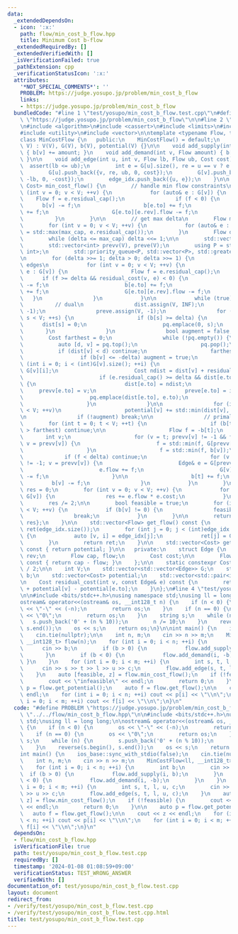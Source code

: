 ```yaml
---
data:
  _extendedDependsOn:
  - icon: ':x:'
    path: flow/min_cost_b_flow.hpp
    title: Minimum Cost b-flow
  _extendedRequiredBy: []
  _extendedVerifiedWith: []
  _isVerificationFailed: true
  _pathExtension: cpp
  _verificationStatusIcon: ':x:'
  attributes:
    '*NOT_SPECIAL_COMMENTS*': ''
    PROBLEM: https://judge.yosupo.jp/problem/min_cost_b_flow
    links:
    - https://judge.yosupo.jp/problem/min_cost_b_flow
  bundledCode: "#line 1 \"test/yosupo/min_cost_b_flow.test.cpp\"\n#define PROBLEM\
    \ \"https://judge.yosupo.jp/problem/min_cost_b_flow\"\n\n#line 2 \"flow/min_cost_b_flow.hpp\"\
    \n#include <algorithm>\n#include <cassert>\n#include <limits>\n#include <queue>\n\
    #include <utility>\n#include <vector>\n\ntemplate <typename Flow, typename Cost>\n\
    class MinCostFlow {\n   public:\n    MinCostFlow() = default;\n    explicit MinCostFlow(int\
    \ V) : V(V), G(V), b(V), potential(V) {}\n\n    void add_supply(int v, Flow amount)\
    \ { b[v] += amount; }\n    void add_demand(int v, Flow amount) { b[v] -= amount;\
    \ }\n\n    void add_edge(int u, int v, Flow lb, Flow ub, Cost cost) {\n      \
    \  assert(lb <= ub);\n        int e = G[u].size(), re = u == v ? e + 1 : G[v].size();\n\
    \        G[u].push_back({v, re, ub, 0, cost});\n        G[v].push_back({u, e,\
    \ -lb, 0, -cost});\n        edge_idx.push_back({u, e});\n    }\n\n    std::pair<bool,\
    \ Cost> min_cost_flow() {\n        // handle min flow constraints\n        for\
    \ (int v = 0; v < V; ++v) {\n            for (auto& e : G[v]) {\n            \
    \    Flow f = e.residual_cap();\n                if (f < 0) {\n              \
    \      b[v] -= f;\n                    b[e.to] += f;\n                    e.flow\
    \ += f;\n                    G[e.to][e.rev].flow -= f;\n                }\n  \
    \          }\n        }\n\n        // get max delta\n        Flow max_cap = 1;\n\
    \        for (int v = 0; v < V; ++v) {\n            for (auto& e : G[v]) max_cap\
    \ = std::max(max_cap, e.residual_cap());\n        }\n        Flow delta = 1;\n\
    \        while (delta <= max_cap) delta <<= 1;\n\n        std::vector<Cost> dist(V);\n\
    \        std::vector<int> prevv(V), preve(V);\n        using P = std::pair<Cost,\
    \ int>;\n        std::priority_queue<P, std::vector<P>, std::greater<P>> pq;\n\
    \n        for (delta >>= 1; delta > 0; delta >>= 1) {\n            // handle negative\
    \ edges\n            for (int v = 0; v < V; ++v) {\n                for (auto&\
    \ e : G[v]) {\n                    Flow f = e.residual_cap();\n              \
    \      if (f >= delta && residual_cost(v, e) < 0) {\n                        b[v]\
    \ -= f;\n                        b[e.to] += f;\n                        e.flow\
    \ += f;\n                        G[e.to][e.rev].flow -= f;\n                 \
    \   }\n                }\n            }\n\n            while (true) {\n      \
    \          // dual\n                dist.assign(V, INF);\n                prevv.assign(V,\
    \ -1);\n                preve.assign(V, -1);\n                for (int s = 0;\
    \ s < V; ++s) {\n                    if (b[s] >= delta) {\n                  \
    \      dist[s] = 0;\n                        pq.emplace(0, s);\n             \
    \       }\n                }\n                bool augment = false;\n        \
    \        Cost farthest = 0;\n                while (!pq.empty()) {\n         \
    \           auto [d, v] = pq.top();\n                    pq.pop();\n         \
    \           if (dist[v] < d) continue;\n                    farthest = d;\n  \
    \                  if (b[v] <= -delta) augment = true;\n                    for\
    \ (int i = 0; i < (int)G[v].size(); ++i) {\n                        Edge& e =\
    \ G[v][i];\n                        Cost ndist = dist[v] + residual_cost(v, e);\n\
    \                        if (e.residual_cap() >= delta && dist[e.to] > ndist)\
    \ {\n                            dist[e.to] = ndist;\n                       \
    \     prevv[e.to] = v;\n                            preve[e.to] = i;\n       \
    \                     pq.emplace(dist[e.to], e.to);\n                        }\n\
    \                    }\n                }\n\n                for (int v = 0; v\
    \ < V; ++v)\n                    potential[v] += std::min(dist[v], farthest);\n\
    \n                if (!augment) break;\n\n                // primal\n        \
    \        for (int t = 0; t < V; ++t) {\n                    if (b[t] >= 0 || dist[t]\
    \ > farthest) continue;\n\n                    Flow f = -b[t];\n             \
    \       int v;\n                    for (v = t; prevv[v] != -1 && f >= delta;\
    \ v = prevv[v]) {\n                        f = std::min(f, G[prevv[v]][preve[v]].residual_cap());\n\
    \                    }\n                    f = std::min(f, b[v]);\n\n       \
    \             if (f < delta) continue;\n                    for (v = t; prevv[v]\
    \ != -1; v = prevv[v]) {\n                        Edge& e = G[prevv[v]][preve[v]];\n\
    \                        e.flow += f;\n                        G[v][e.rev].flow\
    \ -= f;\n                    }\n\n                    b[t] += f;\n           \
    \         b[v] -= f;\n                }\n            }\n        }\n\n        Cost\
    \ res = 0;\n        for (int v = 0; v < V; ++v) {\n            for (auto& e :\
    \ G[v]) {\n                res += e.flow * e.cost;\n            }\n        }\n\
    \        res /= 2;\n\n        bool feasible = true;\n        for (int v = 0; v\
    \ < V; ++v) {\n            if (b[v] != 0) {\n                feasible = false;\n\
    \                break;\n            }\n        }\n\n        return {feasible,\
    \ res};\n    }\n\n    std::vector<Flow> get_flow() const {\n        std::vector<Flow>\
    \ ret(edge_idx.size());\n        for (int j = 0; j < (int)edge_idx.size(); ++j)\
    \ {\n            auto [v, i] = edge_idx[j];\n            ret[j] = G[v][i].flow;\n\
    \        }\n        return ret;\n    }\n\n    std::vector<Cost> get_potential()\
    \ const { return potential; }\n\n   private:\n    struct Edge {\n        int to,\
    \ rev;\n        Flow cap, flow;\n        Cost cost;\n\n        Flow residual_cap()\
    \ const { return cap - flow; }\n    };\n\n    static constexpr Cost INF = std::numeric_limits<Cost>::max()\
    \ / 2;\n\n    int V;\n    std::vector<std::vector<Edge>> G;\n    std::vector<Flow>\
    \ b;\n    std::vector<Cost> potential;\n    std::vector<std::pair<int, int>> edge_idx;\n\
    \n    Cost residual_cost(int v, const Edge& e) const {\n        return e.cost\
    \ + potential[v] - potential[e.to];\n    }\n};\n#line 4 \"test/yosupo/min_cost_b_flow.test.cpp\"\
    \n\n#include <bits/stdc++.h>\nusing namespace std;\nusing ll = long long;\n\n\
    ostream& operator<<(ostream& os, __int128_t n) {\n    if (n < 0) {\n        os\
    \ << \"-\" << (-n);\n        return os;\n    }\n    if (n == 0) {\n        os\
    \ << \"0\";\n        return os;\n    }\n    string s;\n    while (n) {\n     \
    \   s.push_back('0' + (n % 10));\n        n /= 10;\n    }\n    reverse(s.begin(),\
    \ s.end());\n    os << s;\n    return os;\n}\n\nint main() {\n    ios_base::sync_with_stdio(false);\n\
    \    cin.tie(nullptr);\n\n    int n, m;\n    cin >> n >> m;\n    MinCostFlow<ll,\
    \ __int128_t> flow(n);\n    for (int i = 0; i < n; ++i) {\n        int b;\n  \
    \      cin >> b;\n        if (b > 0) {\n            flow.add_supply(i, b);\n \
    \       }\n        if (b < 0) {\n            flow.add_demand(i, -b);\n       \
    \ }\n    }\n    for (int i = 0; i < m; ++i) {\n        int s, t, l, u, c;\n  \
    \      cin >> s >> t >> l >> u >> c;\n        flow.add_edge(s, t, l, u, c);\n\
    \    }\n    auto [feasible, z] = flow.min_cost_flow();\n    if (!feasible) {\n\
    \        cout << \"infeasible\" << endl;\n        return 0;\n    }\n\n    auto\
    \ p = flow.get_potential();\n    auto f = flow.get_flow();\n\n    cout << z <<\
    \ endl;\n    for (int i = 0; i < n; ++i) cout << p[i] << \"\\n\";\n    for (int\
    \ i = 0; i < m; ++i) cout << f[i] << \"\\n\";\n}\n"
  code: "#define PROBLEM \"https://judge.yosupo.jp/problem/min_cost_b_flow\"\n\n#include\
    \ \"../../flow/min_cost_b_flow.hpp\"\n\n#include <bits/stdc++.h>\nusing namespace\
    \ std;\nusing ll = long long;\n\nostream& operator<<(ostream& os, __int128_t n)\
    \ {\n    if (n < 0) {\n        os << \"-\" << (-n);\n        return os;\n    }\n\
    \    if (n == 0) {\n        os << \"0\";\n        return os;\n    }\n    string\
    \ s;\n    while (n) {\n        s.push_back('0' + (n % 10));\n        n /= 10;\n\
    \    }\n    reverse(s.begin(), s.end());\n    os << s;\n    return os;\n}\n\n\
    int main() {\n    ios_base::sync_with_stdio(false);\n    cin.tie(nullptr);\n\n\
    \    int n, m;\n    cin >> n >> m;\n    MinCostFlow<ll, __int128_t> flow(n);\n\
    \    for (int i = 0; i < n; ++i) {\n        int b;\n        cin >> b;\n      \
    \  if (b > 0) {\n            flow.add_supply(i, b);\n        }\n        if (b\
    \ < 0) {\n            flow.add_demand(i, -b);\n        }\n    }\n    for (int\
    \ i = 0; i < m; ++i) {\n        int s, t, l, u, c;\n        cin >> s >> t >> l\
    \ >> u >> c;\n        flow.add_edge(s, t, l, u, c);\n    }\n    auto [feasible,\
    \ z] = flow.min_cost_flow();\n    if (!feasible) {\n        cout << \"infeasible\"\
    \ << endl;\n        return 0;\n    }\n\n    auto p = flow.get_potential();\n \
    \   auto f = flow.get_flow();\n\n    cout << z << endl;\n    for (int i = 0; i\
    \ < n; ++i) cout << p[i] << \"\\n\";\n    for (int i = 0; i < m; ++i) cout <<\
    \ f[i] << \"\\n\";\n}\n"
  dependsOn:
  - flow/min_cost_b_flow.hpp
  isVerificationFile: true
  path: test/yosupo/min_cost_b_flow.test.cpp
  requiredBy: []
  timestamp: '2024-01-08 01:08:59+09:00'
  verificationStatus: TEST_WRONG_ANSWER
  verifiedWith: []
documentation_of: test/yosupo/min_cost_b_flow.test.cpp
layout: document
redirect_from:
- /verify/test/yosupo/min_cost_b_flow.test.cpp
- /verify/test/yosupo/min_cost_b_flow.test.cpp.html
title: test/yosupo/min_cost_b_flow.test.cpp
---
```


